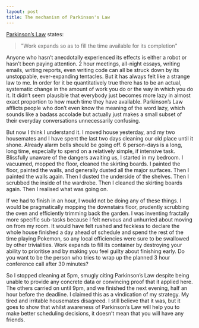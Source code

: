 ```yaml
---
layout: post
title: The mechanism of Parkinson's Law
---
```

<a href="http://en.wikipedia.org/wiki/Parkinson's_law" target="_blank">Parkinson’s Law</a> states:

> "Work expands so as to fill the time available for its completion"

Anyone who hasn’t anecdotally experienced its effects is either a robot or hasn’t been paying attention. 2 hour meetings, all-night essays, writing emails, writing reports, even writing code can all be struck down by its unstoppable, ever-expanding tentacles. But it has always felt like a strange law to me. In order for it be quantitatively true there has to be an actual, systematic change in the amount of work you do or the way in which you do it. It didn’t seem plausible that everybody just becomes more lazy in almost exact proportion to how much time they have available. Parkinson’s Law afflicts people who don’t even know the meaning of the word lazy, which sounds like a badass accolade but actually just makes a small subset of their everyday conversations unnecessarily confusing.

But now I think I understand it. I moved house yesterday, and my two housemates and I have spent the last two days cleaning our old place until it shone. Already alarm bells should be going off. 6 person-days is a long, long time, especially to spend on a relatively simple, if intensive task. Blissfully unaware of the dangers awaiting us, I started in my bedroom. I vacuumed, mopped the floor, cleaned the skirting boards. I painted the floor, painted the walls, and generally dusted all the major surfaces. Then I painted the walls again. Then I dusted the underside of the shelves. Then I scrubbed the inside of the wardrobe. Then I cleaned the skirting boards again. Then I realised what was going on.

If we had to finish in an hour, I would not be doing any of these things. I would be pragmatically mopping the downstairs floor, prudently scrubbing the oven and efficiently trimming back the garden. I was inventing  fractally more specific sub-tasks because I felt nervous and unhurried about moving on from my room. It would have felt rushed and feckless to declare the whole house finished a day ahead of schedule and spend the rest of the time playing Pokemon, so any local efficiencies were sure to be swallowed by other trivialities. Work expands to fill its container by destroying your ability to prioritise and by making you feel guilty about finishing early. Do you want to be the person who tries to wrap up the planned 3 hour conference call after 30 minutes?

So I stopped cleaning at 5pm, smugly citing Parkinson’s Law despite being unable to provide any concrete data or convincing proof that it applied here. The others carried on until 9pm, and we finished the next evening, half an hour before the deadline. I claimed this as a vindication of my strategy. My tired and irritable housemates disagreed. I still believe that it was, but it goes to show that whilst awareness of Parkinson’s Law will help you to make better scheduling decisions, it doesn’t mean that you will have any friends.
